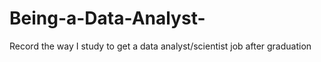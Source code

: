 # Being-a-Data-Analyst-
Record the way I study to get a data analyst/scientist job after graduation
